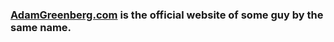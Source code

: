 ### [AdamGreenberg.com](https://AdamGreenberg.com) is the official website of some guy by the same name.
